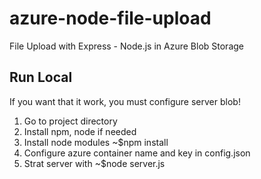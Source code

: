 # azure-node-file-upload
File Upload with Express - Node.js in Azure Blob Storage

## Run Local
If you want that it work, you must configure server blob!

1. Go to project directory
2. Install npm, node if needed
3. Install node modules ~$npm install
4. Configure azure container name and key in config.json
5. Strat server with ~$node server.js

